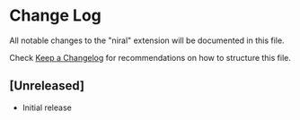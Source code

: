 # Change Log

All notable changes to the "niral" extension will be documented in this file.

Check [Keep a Changelog](http://keepachangelog.com/) for recommendations on how to structure this file.

## [Unreleased]

- Initial release